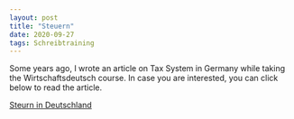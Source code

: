 ```yaml
---
layout: post
title: "Steuern"
date: 2020-09-27
tags: Schreibtraining
---
```


Some years ago, I wrote an article on Tax System in Germany while taking the Wirtschaftsdeutsch course. In case you are interested, you can click below to read the article.

<a href="https://banashri.github.io/pdfs/Steuern.pdf" target="_blank">Steurn in Deutschland</a>
